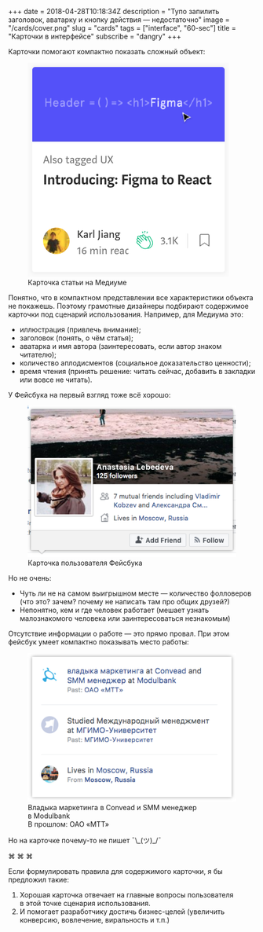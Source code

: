 +++
date = 2018-04-28T10:18:34Z
description = "Тупо запилить заголовок, аватарку и кнопку действия — недостаточно"
image = "/cards/cover.png"
slug = "cards"
tags = ["interface", "60-sec"]
title = "Карточки в интерфейсе"
subscribe = "dangry"
+++

Карточки помогают компактно показать сложный объект:

<figure>
  <img alt="Карточка статьи на Медиуме" src="card-medium.png">
  <figcaption>Карточка статьи на Медиуме</figcaption>
</figure>

Понятно, что в компактном представлении все характеристики объекта не покажешь. Поэтому грамотные дизайнеры подбирают содержимое карточки под сценарий использования. Например, для Медиума это:

- иллюстрация (привлечь внимание);
- заголовок (понять, о чём статья);
- аватарка и имя автора (заинтересовать, если автор знаком читателю);
- количество аплодисментов (социальное доказательство ценности);
- время чтения (принять решение: читать сейчас, добавить в закладки или вовсе не читать).

У Фейсбука на первый взгляд тоже всё хорошо:

<figure>
  <img alt="Карточка пользователя Фейсбука" src="card-fb-1.png">
  <figcaption>Карточка пользователя Фейсбука</figcaption>
</figure>

Но не очень:

- Чуть ли не на самом выигрышном месте — количество фолловеров (что это? зачем? почему не написать там про общих друзей?)
- Непонятно, кем и где человек работает (мешает узнать малознакомого человека или заинтересоваться незнакомым)

Отсутствие информации о работе — это прямо провал. При этом фейсбук умеет компактно показывать место работы:

<figure>
  <img alt="Место работы в Фейсбуке" src="card-fb-2.png">
  <figcaption>Владыка маркетинга в Convead и SMM менеджер в Modulbank<br>В прошлом: ОАО «МТТ»</figcaption>
</figure>

Но на карточке почему-то не пишет ¯\\_(ツ)\_/¯

<p class="align-center">⌘ ⌘ ⌘</p>

Если формулировать правила для содержимого карточки, я бы предложил такие:

1. Хорошая карточка отвечает на главные вопросы пользователя в этой точке сценария использования.
2. И помогает разработчику достичь бизнес-целей (увеличить конверсию, вовлечение, виральность и т.п.)
